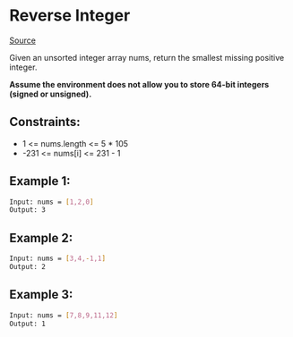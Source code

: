 # Reverse Integer
[Source](https://leetcode.com/problems/first-missing-positive/)

Given an unsorted integer array nums, return the smallest missing positive integer.

**Assume the environment does not allow you to store 64-bit integers (signed or unsigned).**

## Constraints:

 - 1 <= nums.length <= 5 * 105
 - -231 <= nums[i] <= 231 - 1

## Example 1:
```sh
Input: nums = [1,2,0]
Output: 3
```

## Example 2:
```sh
Input: nums = [3,4,-1,1]
Output: 2
```

## Example 3:
```sh
Input: nums = [7,8,9,11,12]
Output: 1
```

